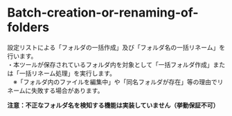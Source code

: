 # Batch-creation-or-renaming-of-folders
設定リストによる「フォルダの一括作成」及び「フォルダ名の一括リネーム」を行います。  
・本ツールが保存されているフォルダ内を対象として「一括フォルダ作成」または「一括リネーム処理」を実行します。  
　※「フォルダ内のファイルを編集中」や「同名フォルダが存在」等の理由でリネームに失敗する場合があります。  

**注意：不正なフォルダ名を検知する機能は実装していません（挙動保証不可）**
